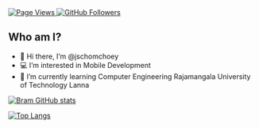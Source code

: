 <a href="https://github.com/jschomchoey/jschomchoey">
  <img src="https://komarev.com/ghpvc/?username=jschomchoey" alt="Page Views" />
</a>
<a href="https://github.com/jschomchoey?tab=followers">
  <img alt="GitHub Followers" src="https://img.shields.io/github/followers/jschomchoey?color=Cyan">
</a>

## Who am I?
- 👋 Hi there, I’m @jschomchoey
- 💻 I’m interested in Mobile Development 
- 🌱 I’m currently learning Computer Engineering Rajamangala University of Technology Lanna

[![Bram GitHub stats](https://github-readme-stats-eight-theta.vercel.app/api?username=jschomchoey&show_icons=true&include_all_commits=true&count_private=true&hide_border=true&hide=html,&theme=dracula&hide_border=true&title_color=FFAC43&icon_color=FFAC43)](https://github.com/jschomchoey/jschomchoey)

[![Top Langs](https://github-readme-stats.vercel.app/api/top-langs/?username=jschomchoey&theme=dracula&hide_border=true&title_color=FFAC43&card_width=495px)](https://github.com/jschomchoey/jschomchoey)


<!---
jschomchoey/jschomchoey is a ✨ special ✨ repository because its `README.md` (this file) appears on your GitHub profile.
You can click the Preview link to take a look at your changes.
--->
